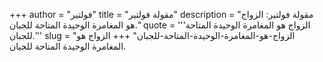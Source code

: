 +++
author = "فولتير"
title = "مقولة فولتير"
description = "مقولة فولتير: الزواج هو المغامرة الوحيدة المتاحة للجبان."
quote = '''الزواج هو المغامرة الوحيدة المتاحة للجبان.''' 
slug = "الزواج-هو-المغامرة-الوحيدة-المتاحة-للجبان"
+++
الزواج هو المغامرة الوحيدة المتاحة للجبان.
